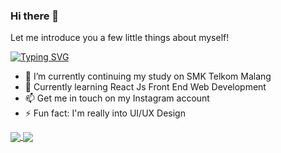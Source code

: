 ### Hi there 👋
Let me introduce you a few little things about myself!

[![Typing SVG](https://readme-typing-svg.herokuapp.com?center=true&vCenter=true&multiline=true&height=100&lines=Hi+there!+Welcome+to+my+GitHub!;UI%2FUX+Enthusiast)](https://git.io/typing-svg)

<!-- **RayNanta/RayNanta** is a ✨ _special_ ✨ repository because its `README.md` (this file) appears on your GitHub profile.

Here are some ideas to get you started: -->

- :school_satchel: I’m currently continuing my study on SMK Telkom Malang
- 🌱 Currently learning React Js Front End Web Development
- 📫 Get me in touch on my Instagram account
- ⚡ Fun fact: I'm really into UI/UX Design

<a href="https://github.com/RayNanta/github-readme-stats">
  <img align="center" src="https://github-readme-stats.vercel.app/api?username=RayNanta&show_icons=true&theme=synthwave" />
</a>
<a href="https://github.com/RayNanta/github-readme-stats">
  <img align="center" src="https://readme-typing-svg.herokuapp.com/?lines=First+line+of+text;Second+line+of+text" />
</a>

<!-- http://github-readme-streak-stats.herokuapp.com?user=RayNanta&theme=synthwave&date_format=M%20j%5B%2C%20Y%5D -->
